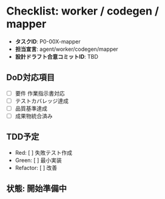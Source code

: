 # Checklist: worker / codegen / mapper

- **タスクID**: P0-00X-mapper
- **担当宣言**: agent/worker/codegen/mapper
- **設計ドラフト合意コミットID**: TBD

## DoD対応項目
- [ ] 要件 作業指示書対応
- [ ] テストカバレッジ達成  
- [ ] 品質基準達成
- [ ] 成果物統合済み

## TDD予定
- Red: [ ] 失敗テスト作成
- Green: [ ] 最小実装
- Refactor: [ ] 改善

## 状態: 開始準備中
